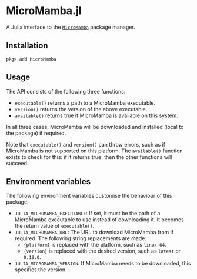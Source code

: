 # MicroMamba.jl

A Julia interface to the [`MicroMamba`](https://mamba.readthedocs.io/en/latest/user_guide/micromamba.html) package manager.

## Installation

```
pkg> add MicroMamba
```

## Usage

The API consists of the following three functions:
- `executable()` returns a path to a MicroMamba executable.
- `version()` returns the version of the above executable.
- `available()` returns true if MicroMamba is available on this system.

In all three cases, MicroMamba will be downloaded and installed (local to the package)
if required.

Note that `executable()` and `version()` can throw errors, such as if MicroMamba is not
supported on this platform. The `available()` function exists to check for this: if it
returns true, then the other functions will succeed.

## Environment variables

The following environment variables customise the behaviour of this package.
- `JULIA_MICROMAMBA_EXECUTABLE`: If set, it must be the path of a MicroMamba executable to
  use instead of downloading it. It becomes the return value of `executable()`.
- `JULIA_MICROMAMBA_URL`: The URL to download MicroMamba from if required.
  The following string replacements are made:
  - `{platform}` is replaced with the platform, such as `linux-64`.
  - `{version}` is replaced with the desired version, such as `latest` or `0.19.0`.
- `JULIA_MICROMAMBA_VERSION`: If MicroMamba needs to be downloaded, this specifies the version.
